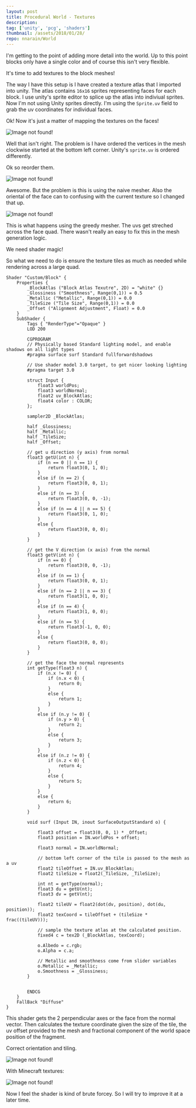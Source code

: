 ```yaml
---
layout: post
title: Procedural World - Textures
description: 
tag: ['unity', 'pcg', 'shaders']
thumbnail: /assets/2018/01/28/
repo: nnarain/World
---
```


I'm getting to the point of adding more detail into the world. Up to this point blocks only have a single color and of course this isn't very flexible.

It's time to add textures to the block meshes!

The way I have this setup is I have created a texture atlas that I imported into unity. The atlas contains `16x16` sprites representing faces for each block. I use unity's sprite editor to splice up the atlas into indiviual sprites. Now I'm not using Unity sprites directly. I'm using the `Sprite.uv` field to grab the uv coordinates for individual faces.

Ok! Now it's just a matter of mapping the textures on the faces!

![Image not found!](/assets/2018/01/28/cap1.png)

Well that isn't right. The problem is I have ordered the vertices in the mesh clockwise started at the bottom left corner. Unity's `sprite.uv` is ordered differently.

Ok so reorder them.

![Image not found!](/assets/2018/01/28/cap4.png)

Awesome. But the problem is this is using the naive mesher. Also the oriental of the face can to confusing with the current texture so I changed that up.

![Image not found!](/assets/2018/01/28/cap2.png)

This is what happens using the greedy mesher. The uvs get streched across the face quad. There wasn't really an easy to fix this in the mesh generation logic.

We need shader magic!

So what we need to do is ensure the texture tiles as much as needed while rendering across a large quad.

```shaderlab
Shader "Custom/Block" {
	Properties {
		_BlockAtlas ("Block Atlas Texutre", 2D) = "white" {}
		_Glossiness ("Smoothness", Range(0,1)) = 0.5
		_Metallic ("Metallic", Range(0,1)) = 0.0
		_TileSize ("Tile Size", Range(0,1)) = 0.0
		_Offset ("Alignment Adjustment", Float) = 0.0
	}
	SubShader {
		Tags { "RenderType"="Opaque" }
		LOD 200

		CGPROGRAM
		// Physically based Standard lighting model, and enable shadows on all light types
		#pragma surface surf Standard fullforwardshadows

		// Use shader model 3.0 target, to get nicer looking lighting
		#pragma target 3.0

		struct Input {
			float3 worldPos;
			float3 worldNormal;
			float2 uv_BlockAtlas;
			float4 color : COLOR;
		};

		sampler2D _BlockAtlas;

		half _Glossiness;
		half _Metallic;
		half _TileSize;
		half _Offset;

		// get u direction (y axis) from normal
		float3 getU(int n) {
			if (n == 0 || n == 1) {
				return float3(0, 1, 0);
			}
			else if (n == 2) {
				return float3(0, 0, 1);
			}
			else if (n == 3) {
				return float3(0, 0, -1);
			}
			else if (n == 4 || n == 5) {
				return float3(0, 1, 0);
			}
			else {
				return float3(0, 0, 0);
			}
		}

		// get the V direction (x axis) from the normal
		float3 getV(int n) {
			if (n == 0) {
				return float3(0, 0, -1);
			}
			else if (n == 1) {
				return float3(0, 0, 1);
			}
			else if (n == 2 || n == 3) {
				return float3(1, 0, 0);
			}
			else if (n == 4) {
				return float3(1, 0, 0);
			}
			else if (n == 5) {
				return float3(-1, 0, 0);
			}
			else {
				return float3(0, 0, 0);
			}
		}

		// get the face the normal represents
		int getType(float3 n) {
			if (n.x != 0) {
				if (n.x < 0) {
					return 0;
				}
				else {
					return 1;
				}
			}
			else if (n.y != 0) {
				if (n.y > 0) {
					return 2;
				}
				else {
					return 3;
				}
			}
			else if (n.z != 0) {
				if (n.z < 0) {
					return 4;
				}
				else {
					return 5;
				}
			}
			else {
				return 6;
			}
		}

		void surf (Input IN, inout SurfaceOutputStandard o) {

			float3 offset = float3(0, 0, 1) * _Offset;
			float3 position = IN.worldPos + offset;

			float3 normal = IN.worldNormal;
			
			// bottom left corner of the tile is passed to the mesh as a uv
			float2 tileOffset = IN.uv_BlockAtlas;
			float2 tileSize = float2(_TileSize, _TileSize);

			int nt = getType(normal);
			float3 du = getU(nt);
			float3 dv = getV(nt);

			float2 tileUV = float2(dot(dv, position), dot(du, position));
			float2 texCoord = tileOffset + (tileSize * frac((tileUV)));

			// sample the texture atlas at the calculated position.
			fixed4 c = tex2D (_BlockAtlas, texCoord);
			
			o.Albedo = c.rgb;
			o.Alpha = c.a;

			// Metallic and smoothness come from slider variables
			o.Metallic = _Metallic;
			o.Smoothness = _Glossiness;
		}


		ENDCG
	}
	FallBack "Diffuse"
}

```

This shader gets the 2 perpendicular axes or the face from the normal vector. Then calculates the texture coordinate given the size of the tile, the uv offset provided to the mesh and fractional component of the world space position of the fragment.

Correct orientation and tiling.

![Image not found!](/assets/2018/01/28/cap3.png)

With Minecraft textures:

![Image not found!](/assets/2018/01/28/cap5.png)

Now I feel the shader is kind of brute forcey. So I will try to improve it at a later time.
